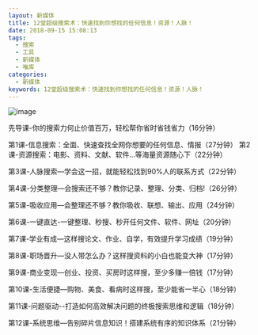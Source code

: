 ```yaml
---
layout: 新媒体
title: 12堂超级搜索术：快速找到你想找的任何信息！资源！人脉！
date: 2018-09-15 15:08:13
tags:
  - 搜索
  - 工具
  - 新媒体
  - 唯库
categories:
  - 新媒体
keywords: 12堂超级搜索术：快速找到你想找的任何信息！资源！人脉！
---
```

![image](https://img.yojiang.cn/upload/article_images/20180327/944880/0e92185925ad26a0?imageView2/2/w/3814)

先导课-你的搜索力何止价值百万，轻松帮你省时省钱省力（16分钟）

第1课-信息搜索：全面、快速查找全网你想要的任何信息、情报（27分钟）
第2课-资源搜索：电影、资料、文献、软件…等海量资源随心下（22分钟）
<!-- more -->
第3课-人脉搜索—学会这一招，就能轻松找到90%人的联系方式（22分钟）

第4课-分类整理—会搜索还不够？教你记录、整理、分类、归档!（26分钟）

第5课-吸收应用—会整理还不够？教你吸收、联想、输出、应用（24分钟）

第6课-一键直达-一键整理、秒搜、秒开任何文件、软件、网址（20分钟）

第7课-学业有成—这样搜论文、作业、自学，有效提升学习成绩（19分钟）

第8课-职场晋升—没人带怎么办？这样搜资料的小白也能变大神（17分钟）

第9课-商业变现—创业、投资、买房时这样搜，至少多赚一倍钱（17分钟）

第10课-生活便捷—购物、美食、看病时这样搜，至少能省一半心（18分钟）

第11课-问题驱动--打造如何高效解决问题的终极搜索思维和逻辑（18分钟）

第12课-系统思维—告别碎片信息知识！搭建系统有序的知识体系（21分钟）

<div id="jspay" sid="WStaPnr3221" style="display:none">WStaPnr3221</div>
<script type="text/javascript" src="https://www.fageka.com/j.js"></script>
<script type="text/javascript" src="https://www.fageka.com/f.js" charset="utf-8"></script>
